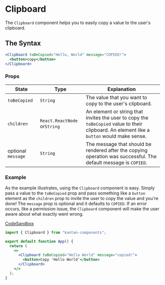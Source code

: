 # Clipboard

The `Clipboard` component helps you to easily copy a value to the user's clipboard.

## The Syntax

```jsx
<Clipboard toBeCopied="Hello, World" message="COPIED!">
  <button>copy</button>
</Clipboard>
```

### Props

| State               | Type                         | Explanation                                                                                                                                |
| ------------------- | ---------------------------- | ------------------------------------------------------------------------------------------------------------------------------------------ |
| `toBeCopied `       | `String`                     | The value that you want to copy to the user's clipboard.                                                                                   |
| `children `         | `React.ReactNode` or`String` | An element or string that invites the user to copy the `toBeCopied` value to their clipboard. An element like a `button` would make sense. |
| optional `message ` | `String`                     | The message that should be rendered after the copying operation was successful. The default message is `COPIED`.                           |

### Example

As the example illustrates, using the `Clipboard` component is easy. Simply pass a value to the `toBeCopied` prop and pass something like a `button` element as the `children` prop to invite the user to copy the value and you're done! The `message` prop is optional and it defaults to `COPIED`. If an error occurs, like a permission issue, the `Clipboard` component will make the user aware about what exactly went wrong.

[CodeSandbox](https://f0524.csb.app/clipboard)

```jsx title="src/App.js"
import { Clipboard } from "kantan-components";

export default function App() {
  return (
    <>
      <Clipboard toBeCopied="Hello World" message="copied!">
        <button>Copy 'Hello World'</button>
      </Clipboard>
    </>
  );
}
```
